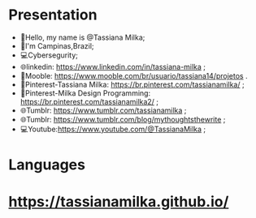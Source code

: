 #  Presentation

- 👋Hello, my name is @Tassiana Milka;
- 🏡I'm Campinas,Brazil;
- 💻Cybersegurity;
- 🌐linkedin: https://www.linkedin.com/in/tassiana-milka ;
- 📄Mooble: https://www.mooble.com/br/usuario/tassiana14/projetos .
- 📄Pinterest-Tassiana Milka: https://br.pinterest.com/tassianamilka/ ;
- 📄Pinterest-Milka Design Programming: https://br.pinterest.com/tassianamilka2/ ;
- 🌐Tumblr: https://www.tumblr.com/tassianamilka ;
- 🌐Tumblr: https://www.tumblr.com/blog/mythoughtsthewrite ;
- 💻Youtube:https://www.youtube.com/@TassianaMilka  ;

# Languages
      
# https://tassianamilka.github.io/
